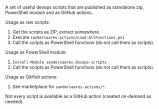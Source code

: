 A set of useful devops scripts that are published as standalone zip, PowerShell module and as GitHub actions.

Usage as raw scripts:

1. Get the scripts as ZIP, extract somewhere.
1. Execute `sandersaares-actions/Load-AllFunctions.ps1`
1. Call the scripts as PowerShell functions (do not call them as scripts).

Usage as PowerShell module:

1. `Install-Module sandersaares.devops-scripts`
1. Call the scripts as PowerShell functions (do not call them as scripts).

Usage as GitHub actions:

1. See marketplace for `sandersaares-actions/*`.

Not every script is available as a GitHub action (created on-demand as needed).